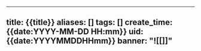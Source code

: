 
---
title: {{title}}
aliases: []
tags: []
create_time: {{date:YYYY-MM-DD HH:mm}}
uid: {{date:YYYYMMDDHHmm}}
banner: "![[]]"
---

